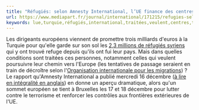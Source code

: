 ```yaml
---
title: "Réfugiés: selon Amnesty International, l’UE finance des centres de détention en Turquie"
url: https://www.mediapart.fr/journal/international/171215/refugies-selon-amnesty-international-l-ue-finance-des-centres-de-detention-en-turquie?utm_source=twitter&utm_medium=social&utm_campaign=Sharing&xtor=CS3-67
keywords: lue,turquie,réfugiés,international,traitées,veulent,centres,train,tient,trouvé,tentatives,finance,détention,viennent,terrorisme,amnesty,décembre
---
```

Les dirigeants européens viennent de promettre trois milliards d'euros à la Turquie pour qu'elle garde sur son sol les [2,3 millions de réfugiés syriens](http://data.unhcr.org/syrianrefugees/regional.php) qui y ont trouvé refuge depuis qu'ils ont fui leur pays. Mais dans quelles conditions sont traitées ces personnes, notamment celles qui veulent poursuivre leur chemin vers l\'Europe (les tentatives de passage seraient en train de décroître selon l\'[Organisation internationale pour les migrations](http://www.iom.int/news/mediterranean-migration-update)) ? Le rapport qu'Amnesty International a publié mercredi 16 décembre ([à lire en intégralité en anglais](https://www.amnesty.org/fr/latest/news/2015/12/turkey-eu-refugees-detention-deportation/)) en donne un aperçu dramatique, alors qu'un sommet européen se tient à Bruxelles les 17 et 18 décembre pour lutter contre le terrorisme et renforcer les contrôles aux frontières extérieures de l'UE.
